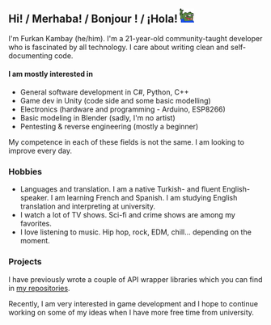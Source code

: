 ## Hi! / Merhaba! / Bonjour ! / ¡Hola! ![peepoHey emote](peepoHey.gif)

I'm Furkan Kambay (he/him). I'm a 21-year-old community-taught developer who is fascinated by all technology. I care about writing clean and self-documenting code.

#### I am mostly interested in

- General software development in C#, Python, C++
- Game dev in Unity (code side and some basic modelling)
- Electronics (hardware and programming - Arduino, ESP8266)
- Basic modeling in Blender (sadly, I'm no artist)
- Pentesting & reverse engineering (mostly a beginner)

My competence in each of these fields is not the same. I am looking to improve every day.

### Hobbies

- Languages and translation. I am a native Turkish- and fluent English-speaker. I am learning French and Spanish. I am studying English translation and interpreting at university.
- I watch a lot of TV shows. Sci-fi and crime shows are among my favorites.
- I love listening to music. Hip hop, rock, EDM, chill... depending on the moment.

### Projects

I have previously wrote a couple of API wrapper libraries which you can find in [my repositories][source-repos].

Recently, I am very interested in game development and I hope to continue working on some of my ideas when I have more free time from university.

[source-repos]: https://github.com/FurkanKambay?tab=repositories&type=source
